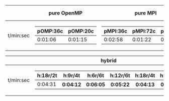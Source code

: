 |          |      pure OpenMP     |           pure MPI            | one core |
|----------|----------------------|-------------------------------|----------|
|t/min:sec | <table>  <thead>  <tr>  <th>pOMP:36c</th>  <th>pOMP:20c</th>  </tr>  </thead>  <tbody>  <tr>  <td>0:01:06</td>  <td>0:01:15</td>  </tr>  </tbody>  </table>      | <table>  <thead>  <tr>  <th>pMPI:36c</th>  <th>pMPI:72c</th>  <th>pMPI:144c</th>  </tr>  </thead>  <tbody>  <tr>  <td>0:02:58</td>  <td>0:01:22</td>  <td>0:01:02</td>  </tr>  </tbody>  </table>      | 0:08:19 |

|          |                            hybrid                              |
|----------|----------------------------------------------------------------|
|t/min:sec | <table>  <thead>  <tr>  <th>h:18r/2t</th>  <th>h:9r/4t</th>  <th>h:6r/6t</th>  <th>h:12r/6t</th>  <th>h:18r/4t</th>  <th>h:36r/2t</th>  </tr>  </thead>  <tbody>  <tr>  <td>0:04:31</th>  <th>0:04:12</th>  <th>0:06:05</th>  <th>0:05:22</th>  <th>0:04:13</th>  <th>0:02:48</td>  </tr>  </tbody>  </table>      |

